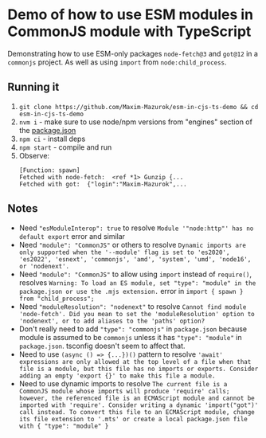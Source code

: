 # Demo of how to use ESM modules in CommonJS module with TypeScript

Demonstrating how to use ESM-only packages `node-fetch@3` and `got@12` in a `commonjs` project. As well as using `import` from `node:child_process`.

## Running it

1. `git clone https://github.com/Maxim-Mazurok/esm-in-cjs-ts-demo && cd esm-in-cjs-ts-demo`
2. `nvm i` - make sure to use node/npm versions from "engines" section of the [package.json](./package.json)
3. `npm ci` - install deps
4. `npm start` - compile and run
5. Observe:
   ```text
   [Function: spawn]
   Fetched with node-fetch:  <ref *1> Gunzip {...
   Fetched with got:  {"login":"Maxim-Mazurok",...
   ```

## Notes

- Need `"esModuleInterop": true` to resolve `Module '"node:http"' has no default export` error and similar
- Need `"module": "CommonJS"` or others to resolve `Dynamic imports are only supported when the '--module' flag is set to 'es2020', 'es2022', 'esnext', 'commonjs', 'amd', 'system', 'umd', 'node16', or 'nodenext'.`
- Need `"module": "CommonJS"` to allow using `import` instead of `require()`, resolves `Warning: To load an ES module, set "type": "module" in the package.json or use the .mjs extension.` error in `import { spawn } from "child_process";`
- Need `"moduleResolution": "nodenext"` to resolve `Cannot find module 'node-fetch'. Did you mean to set the 'moduleResolution' option to 'nodenext', or to add aliases to the 'paths' option?`
- Don't really need to add `"type": "commonjs"` in `package.json` because module is assumed to be `commonjs` unless it has `"type": "module"` in `package.json`. tsconfig doesn't seem to affect that.
- Need to use `(async () => {...})()` pattern to resolve `'await' expressions are only allowed at the top level of a file when that file is a module, but this file has no imports or exports. Consider adding an empty 'export {}' to make this file a module.`
- Need to use dynamic imports to resolve `The current file is a CommonJS module whose imports will produce 'require' calls; however, the referenced file is an ECMAScript module and cannot be imported with 'require'. Consider writing a dynamic 'import("got")' call instead.
To convert this file to an ECMAScript module, change its file extension to '.mts' or create a local package.json file with { "type": "module" }`
